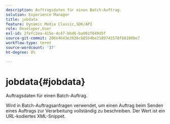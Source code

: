 ```yaml
---
description: Auftragsdaten für einen Batch-Auftrag.
solution: Experience Manager
title: jobdata
feature: Dynamic Media Classic,SDK/API
role: Developer,User
exl-id: 2fefc2ea-415e-4c47-bbd6-ba081f849d5f
source-git-commit: 206e4643e3926cb85b4be2189743578f88180be7
workflow-type: tm+mt
source-wordcount: '37'
ht-degree: 0%

---
```


# jobdata{#jobdata}

Auftragsdaten für einen Batch-Auftrag.

Wird in Batch-Auftragsanfragen verwendet, um einen Auftrag beim Senden eines Auftrags zur Verarbeitung vollständig zu beschreiben. Der Wert ist ein URL-kodiertes XML-Snippet.
